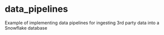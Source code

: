 # data_pipelines
Example of implementing data pipelines for ingesting 3rd party data into a Snowflake database 
